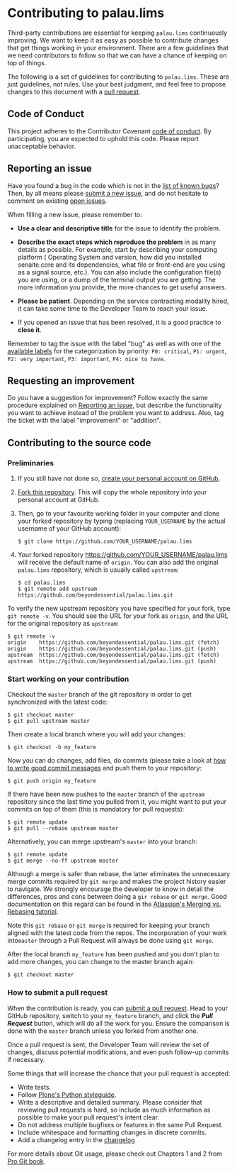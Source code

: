 # Contributing to palau.lims

Third-party contributions are essential for keeping `palau.lims`
continuously improving. We want to keep it as easy as possible to contribute
changes that get things working in your environment. There are a few guidelines
that we need contributors to follow so that we can have a chance of keeping on
top of things.

The following is a set of guidelines for contributing to `palau.lims`.
These are just guidelines, not rules. Use your best judgment, and feel free to
propose changes to this document with a 
[pull request](#how-to-submit-a-pull-request).

## Code of Conduct

This project adheres to the Contributor
Covenant [code of conduct][code of conduct]. By participating, you are expected
to uphold this code. Please report unacceptable behavior.

## Reporting an issue

Have you found a bug in the code which is not in the
[list of known bugs][issues]? Then, by all means please
[submit a new issue][new issue], and do not hesitate to comment on existing
[open issues][issues].

When filling a new issue, please remember to:

* **Use a clear and descriptive title** for the issue to identify the problem.

* **Describe the exact steps which reproduce the problem** in as many details
  as possible. For example, start by describing your computing platform (
  Operating System and version, how did you installed senaite.core and its
  dependencies, what file or front-end are you using as a signal source, etc.).
  You can also include the configuration file(s) you are using, or a dump of
  the terminal output you are getting. The more information you provide, the
  more chances to get useful answers.

* **Please be patient**. Depending on the service contracting modality hired,
  it can take some time to the Developer Team to reach your issue.

* If you opened an issue that has been resolved, it is a good practice to
  **close it**.

Remember to tag the issue with the label "bug" as well as with one of the
[available labels][labels] for the categorization by priority: `P0: critical`,
`P1: urgent`, `P2: very important`, `P3: important`, `P4: nice to have`.

## Requesting an improvement

Do you have a suggestion for improvement? Follow exactly the same procedure
explained on [Reporting an issue](#reporting-an-issue), but describe the
functionality you want to achieve instead of the problem you want to address.
Also, tag the ticket with the label "improvement" or "addition".

## Contributing to the source code

### Preliminaries

1. If you still have not done so, 
   [create your personal account on GitHub][join].

2. [Fork this repository][fork]. This will copy the whole repository into your
   personal account at GitHub.

3. Then, go to your favourite working folder in your computer and clone your
   forked repository by typing (replacing ```YOUR_USERNAME``` by the actual
   username of your GitHub account):
   
   ```shell
   $ git clone https://github.com/YOUR_USERNAME/palau.lims
   ```

4. Your forked repository https://github.com/YOUR_USERNAME/palau.lims
   will receive the default name of `origin`. You can also add the original
   `palau.lims` repository, which is usually called `upstream`:

   ```shell
   $ cd palau.lims
   $ git remote add upstream https://github.com/beyondessential/palau.lims.git
   ```

To verify the new upstream repository you have specified for your fork, type
`git remote -v`. You should see the URL for your fork as `origin`, and the URL
for the original repository as `upstream`:

```shell
$ git remote -v
origin    https://github.com/beyondessential/palau.lims.git (fetch)
origin    https://github.com/beyondessential/palau.lims.git (push)
upstream  https://github.com/beyondessential/palau.lims.git (fetch)
upstream  https://github.com/beyondessential/palau.lims.git (push)
```

### Start working on your contribution

Checkout the `master` branch of the git repository in order to get synchronized
with the latest code:

```shell
$ git checkout master
$ git pull upstream master
```

Then create a local branch where you will add your changes:

```shell
$ git checkout -b my_feature
```

Now you can do changes, add files, do commits (please take a look at
[how to write good commit messages][how to write good commit messages]
and push them to your repository:

```shell
$ git push origin my_feature
```

If there have been new pushes to the `master` branch of the `upstream`
repository since the last time you pulled from it, you might want to put your
commits on top of them (this is mandatory for pull requests):

```shell
$ git remote update
$ git pull --rebase upstream master
```

Alternatively, you can merge upstream's `master` into your branch:

```shell
$ git remote update
$ git merge --no-ff upstream master
```

Although a merge is safer than rebase, the latter eliminates the unnecessary
merge commits required by `git merge` and makes the project history easier to
navigate. We strongly encourage the developer to know in detail the
differences, pros and cons between doing a `gir rebase` or `git merge`. Good
documentation on this regard can be found in
the [Atlassian's Merging vs. Rebasing tutorial][merging vs rebasing].

Note this `git rebase` or `git merge` is required for keeping your branch
aligned with the latest code from the repos. The incorporation of your work
into`master` through a Pull Request will always be done using `git merge`.

After the local branch `my_feature` has been pushed and you don't plan to add
more changes, you can change to the master branch again:

```shell
$ git checkout master
```

### How to submit a pull request

When the contribution is ready, you can [submit a pull request][compare]. Head
to your GitHub repository, switch to your `my_feature` branch, and click the
_**Pull Request**_ button, which will do all the work for you. Ensure the
comparison is done with the `master` branch unless you forked from another one.

Once a pull request is sent, the Developer Team will review the set of changes,
discuss potential modifications, and even push follow-up commits if necessary.

Some things that will increase the chance that your pull request is accepted:

* Write tests.
* Follow [Plone's Python styleguide][plone's python styleguide].
* Write a descriptive and detailed summary. Please consider that reviewing pull
  requests is hard, so include as much information as possible to make your
  pull request's intent clear.
* Do not address multiple bugfixes or features in the same Pull Request.
* Include whitespace and formatting changes in discrete commits.
* Add a changelog entry in the [changelog][changelog]

For more details about Git usage, please check out Chapters 1 and 2 from
[Pro Git book][git book].


[code of conduct]: code_of_conduct.md
[issues]: https://github.com/beyondessential/palau.lims/issues
[new issue]: https://github.com/beyondessential/palau.lims/issues/new
[labels]: https://github.com/beyondessential/palau.lims/labels
[join]: https://github.com/join
[fork]: https://github.com/beyondessential/palau.lims/fork
[how to write good commit messages]: https://chris.beams.io/posts/git-commit/
[merging vs rebasing]: https://www.atlassian.com/git/tutorials/merging-vs-rebasing
[compare]: https://github.com/beyondessential/palau.lims/compare/
[plone's python styleguide]: https://docs.plone.org/develop/styleguide/python.html
[changelog]: changelog.rst
[git book]: https://git-scm.com/book/en

